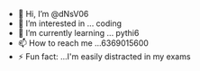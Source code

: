 - 👋 Hi, I’m @dNsV06
- 👀 I’m interested in ... coding 
- 🌱 I’m currently learning ... pythi6
- 📫 How to reach me ...6369015600
- ⚡ Fun fact: ...I'm easily distracted in my exams 

<!---
dNsV06/dNsV06 is a ✨ special ✨ repository because its `README.md` (this file) appears on your GitHub profile.
You can click the Preview link to take a look at your changes.
--->
